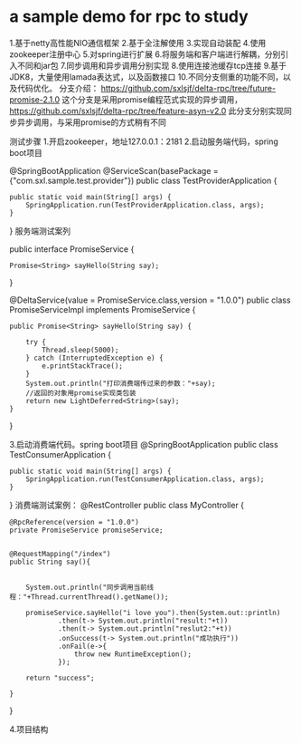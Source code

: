 # a sample demo for rpc to study 

1.基于netty高性能NIO通信框架
2.基于全注解使用
3.实现自动装配
4.使用zookeeper注册中心
5.对spring进行扩展
6.将服务端和客户端进行解耦，分别引入不同和jar包
7.同步调用和异步调用分别实现
8.使用连接池缓存tcp连接
9.基于JDK8，大量使用lamada表达式，以及函数接口
10.不同分支侧重的功能不同，以及代码优化。
分支介绍：
https://github.com/sxlsjf/delta-rpc/tree/future-promise-2.1.0  这个分支是采用promise编程范式实现的异步调用，https://github.com/sxlsjf/delta-rpc/tree/feature-asyn-v2.0  此分支分别实现同步异步调用，与采用promise的方式稍有不同

测试步骤
1.开启zookeeper，地址127.0.0.1：2181
2.启动服务端代码，spring boot项目

@SpringBootApplication
@ServiceScan(basePackage = {"com.sxl.sample.test.provider"})
public class TestProviderApplication {

    public static void main(String[] args) {
        SpringApplication.run(TestProviderApplication.class, args);
    }

}
服务端测试案列

public interface PromiseService {

    Promise<String> sayHello(String say);
}


@DeltaService(value = PromiseService.class,version = "1.0.0")
public class PromiseServiceImpl implements PromiseService {


    public Promise<String> sayHello(String say) {

        try {
            Thread.sleep(5000);
        } catch (InterruptedException e) {
            e.printStackTrace();
        }
        System.out.println("打印消费端传过来的参数："+say);
        //返回的对象用promise实现类包装
        return new LightDeferred<String>(say);
    }
}


3.启动消费端代码。spring boot项目
@SpringBootApplication
public class TestConsumerApplication {

    public static void main(String[] args) {
        SpringApplication.run(TestConsumerApplication.class, args);
    }

}
消费端测试案例：
@RestController
public class MyController {


    @RpcReference(version = "1.0.0")
    private PromiseService promiseService;


    @RequestMapping("/index")
    public String say(){


        System.out.println("同步调用当前线程："+Thread.currentThread().getName());

        promiseService.sayHello("i love you").then(System.out::println)
                .then(t-> System.out.println("result:"+t))
                .then(t-> System.out.println("reslut2:"+t))
                .onSuccess(t-> System.out.println("成功执行"))
                .onFail(e->{
                    throw new RuntimeException();
                });

        return "success";

    }

}



4.项目结构





